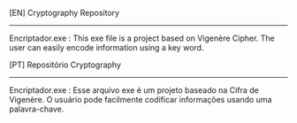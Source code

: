 [EN]
Cryptography Repository
_______________________
Encriptador.exe : This exe file is a project based on Vigenère Cipher. The user can easily encode information using a key word.

[PT]
Repositório Cryptography
________________________
Encriptador.exe : Esse arquivo exe é um projeto baseado na Cifra de Vigenère. O usuário pode facilmente codificar informações usando uma palavra-chave. 

